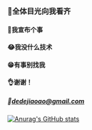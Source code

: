 ### 👏全体目光向我看齐
#### 🙌我宣布个事
#### 😂我没什么技术
#### 😁有事别找我
#### 👌谢谢！
##### 📧dedejiaoao@gmail.com
[![Anurag's GitHub stats](https://github-readme-stats.vercel.app/api?username=Kihh)](https://github.com/anuraghazra/github-readme-stats)
